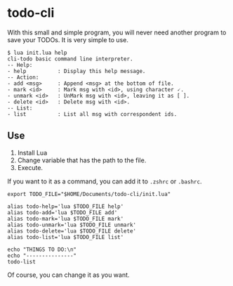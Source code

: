 # todo-cli

With this small and simple program, you will never need another program to save your TODOs. It is very simple to use.

```
$ lua init.lua help
cli-todo basic command line interpreter.
-- Help:
- help          : Display this help message.
-- Action:
- add <msg>     : Append <msg> at the bottom of file.
- mark <id>     : Mark msg with <id>, using character 🗸.
- unmark <id>   : UnMark msg with <id>, leaving it as [ ].
- delete <id>   : Delete msg with <id>.
-- List:
- list          : List all msg with correspondent ids.
```

## Use

1. Install Lua
2. Change variable that has the path to the file.
3. Execute.

If you want to it as a command, you can add it to `.zshrc` or `.bashrc`.

```
export TODO_FILE="$HOME/Documents/todo-cli/init.lua"

alias todo-help='lua $TODO_FILE help'
alias todo-add='lua $TODO_FILE add'
alias todo-mark='lua $TODO_FILE mark'
alias todo-unmark='lua $TODO_FILE unmark'
alias todo-delete='lua $TODO_FILE delete'
alias todo-list='lua $TODO_FILE list'

echo "THINGS TO DO:\n"
echo "---------------"
todo-list
```

Of course, you can change it as you want.
